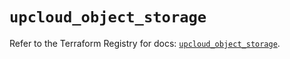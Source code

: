 # `upcloud_object_storage`

Refer to the Terraform Registry for docs: [`upcloud_object_storage`](https://registry.terraform.io/providers/upcloudltd/upcloud/4.0.0/docs/resources/object_storage).
